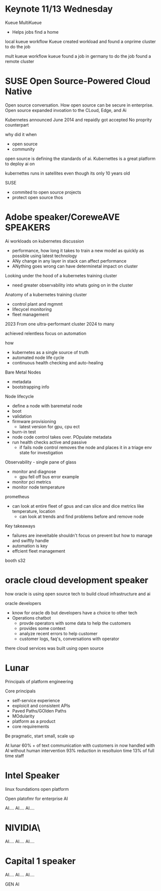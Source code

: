 # Keynote 11/13 Wednesday

Kueue
MultiKueue
* Helps jobs find a home

local kueue workflow
Kueue created workload and found a onprime cluster to do the job

mult kueue workflow
kueue found a job in germany to do the job
found a remote cluster

# SUSE Open Source-Powered Cloud Native

Open source conversation. How open source can be secure in enterprise.
Open source expanded invoation to the CLoud, Edge, and Ai

Kubernetes announced June 2014 and repaidly got accepted 
No proprity counterpart

why did it when
* open source
* community

open source is defining the standards of ai. Kubernettes is a great platform to deploy ai on

kubernettes runs in satellites even though its only 10 years old

SUSE
* commited to open source projects
* protect open source thos

# Adobe speaker/CoreweAVE SPEAKERS

Ai workloads on kubernetes discussion
* performance, how long it takes to train a new model as quickly as possible using latest technology
* ANy change in any layer in stack can affect performance
* ANything goes wrong can have determinetal impact on cluster

Looking under the hood of a kubernetes training cluster
* need greater observability into whats going on in the cluster

Anatomy of a kubernetes training cluster
* control plant and mgmmt
* lifecycel monitoring
* fleet management

2023
From one ultra-performant cluster
2024
to many

achieved relentless focus on automation

how
* kubernetes as a single source of truth
* automated node life cycle
* continuous health checking and auto-healing

Bare Metal Nodes
* metadata
* bootstrapping info

Node lifecycle
* define a node with baremetal node
* boot
* validation
* firmware provisioning
  * latest version for gpu, cpu ect
* burn-in test
* node code control takes over. POpulate metadata
* run health checks active and passive
  * if fails node control removes the node and places it in a triage env state for investigation

 Observability - single pane of glass
 * monitor and diagnose
   * gpu fell off bus error example
* monitor pci metrics
* monitor node temperature

prometheus
* can look at entire fleet of gpus and can slice and dice metrics like temperature, location
  * can look at trends and find problems before and remove node

 Key takeaways
 * failures are ineveitable shouldn't focus on prevent but how to manage and swiftly handle
 * automation is key
 * effcient fleet management

booth s32

# oracle cloud development speaker

how oracle is using open source tech to build cloud infrastructure and ai

oracle developers
* know for oracle db but developers have a choice to other tech
* Operations chatbot
  * provde operators with some data to help the customers
  * provides some context
  * analyze recent errors to help customer
  * customer logs, faq's, conversations with operator

there cloud services was built using open source

# Lunar

Principals of platform engineering

Core principals
* self-service experience
* exploicit and consistent APIs
* Paved Paths/GOlden Paths
* MOdularity
* platform as a product
* core requirements

Be pragmatic, start small, scale up

At lunar 60% + of text communication with customers in now handled with AI without human intervention
93% reduction in resoltuion time
13%  of full time staff

# Intel Speaker

linux foundations open platform

Open platofmr for enterprise AI

AI.... AI.... AI....

# NIVIDIA\

AI.... AI.... AI....

# Capital 1 speaker

AI.... AI.... AI....

GEN AI
